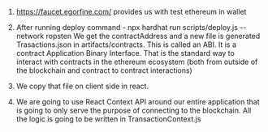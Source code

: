 1. https://faucet.egorfine.com/
provides us with test ethereum in wallet

2. After running deploy command -
npx hardhat run scripts/deploy.js --network ropsten
We get the contractAddress and a new file is generated Trasactions.json in artifacts/contracts.
This is called an ABI. It is a contract Application Binary Interface. That is the standard way to interact with contracts in the ethereum ecosystem (both from outside of the blockchain and contract to contract interactions)
3. We copy that file on client side in react.
4. We are going to use React Context API around our entire application that is going to only serve the purpose of connecting to the blockchain. 
All the logic is going to be written in TransactionContext.js
